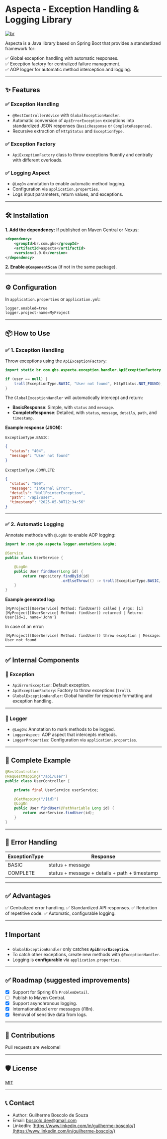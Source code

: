 # Aspecta - Exception Handling & Logging Library

[![br](https://img.shields.io/badge/lang-br-green.svg)](https://github.com/boscolodev/aspecta/blob/main/README-br.md)

Aspecta is a Java library based on Spring Boot that provides a standardized framework for:

✅ Global exception handling with automatic responses.  
✅ Exception factory for centralized failure management.  
✅ AOP logger for automatic method interception and logging.


---

## ✨ Features

### ✅ Exception Handling

* `@RestControllerAdvice` with `GlobalExceptionHandler`.
* Automatic conversion of `ApiErrorException` exceptions into standardized JSON responses (`BasicResponse` or `CompleteResponse`).
* Recursive extraction of `HttpStatus` and `ExceptionType`.

### ✅ Exception Factory

* `ApiExceptionFactory` class to throw exceptions fluently and centrally with different overloads.

### ✅ Logging Aspect

* `@LogOn` annotation to enable automatic method logging.
* Configuration via `application.properties`.
* Logs input parameters, return values, and exceptions.

---

## 🛠️ Installation

**1. Add the dependency:**
If published on Maven Central or Nexus:

```xml
<dependency>
    <groupId>br.com.gbs</groupId>
    <artifactId>aspecta</artifactId>
    <version>1.0.0</version>
</dependency>
```

**2. Enable `@ComponentScan`** (if not in the same package).

---

## ⚙️ Configuration

In `application.properties` or `application.yml`:

```properties
logger.enabled=true
logger.project-name=MyProject
```

---

## 📦 How to Use

### ✅ 1. Exception Handling

Throw exceptions using the `ApiExceptionFactory`:

```java
import static br.com.gbs.aspecta.exception.handler.ApiExceptionFactory.troll;

if (user == null) {
    troll(ExceptionType.BASIC, "User not found", HttpStatus.NOT_FOUND);
}
```

The `GlobalExceptionHandler` will automatically intercept and return:

* **BasicResponse**: Simple, with `status` and `message`.
* **CompleteResponse**: Detailed, with `status`, `message`, `details`, `path`, and `timestamp`.

**Example response (JSON):**

`ExceptionType.BASIC`:

```json
{
  "status": "404",
  "message": "User not found"
}
```

`ExceptionType.COMPLETE`:

```json
{
  "status": "500",
  "message": "Internal Error",
  "details": "NullPointerException",
  "path": "/api/user",
  "timestamp": "2025-05-30T12:34:56"
}
```

---

### ✅ 2. Automatic Logging

Annotate methods with `@LogOn` to enable AOP logging:

```java
import br.com.gbs.aspecta.logger.anotations.LogOn;

@Service
public class UserService {

    @LogOn
    public User findUser(Long id) {
        return repository.findById(id)
                         .orElseThrow(() -> troll(ExceptionType.BASIC, "User not found", HttpStatus.NOT_FOUND));
    }
}
```

**Example generated log:**

```text
[MyProject][UserService] Method: findUser() called | Args: [1]
[MyProject][UserService] Method: findUser() returned | Return: User{id=1, name='John'}
```

In case of an error:

```text
[MyProject][UserService] Method: findUser() threw exception | Message: User not found
```

---

## ✅ Internal Components

### 📁 Exception

* `ApiErrorException`: Default exception.
* `ApiExceptionFactory`: Factory to throw exceptions (`troll`).
* `GlobalExceptionHandler`: Global handler for response formatting and exception handling.

---

### 📁 Logger

* `@LogOn`: Annotation to mark methods to be logged.
* `LoggerAspect`: AOP aspect that intercepts methods.
* `LoggerProperties`: Configuration via `application.properties`.

---

## 📝 Complete Example

```java
@RestController
@RequestMapping("/api/user")
public class UserController {

    private final UserService userService;

    @GetMapping("/{id}")
    @LogOn
    public User findUser(@PathVariable Long id) {
        return userService.findUser(id);
    }
}
```

---

## 🚨 Error Handling

| ExceptionType | Response                                      |
| ------------- | --------------------------------------------- |
| BASIC         | status + message                              |
| COMPLETE      | status + message + details + path + timestamp |

---

## ✅ Advantages

✅ Centralized error handling.
✅ Standardized API responses.
✅ Reduction of repetitive code.
✅ Automatic, configurable logging.

---

## ❗ Important

* `GlobalExceptionHandler` only catches **`ApiErrorException`**.
* To catch other exceptions, create new methods with `@ExceptionHandler`.
* Logging is **configurable** via `application.properties`.

---

## ✅ Roadmap (suggested improvements)

* [x] Support for Spring 6’s `ProblemDetail`.
* [ ] Publish to Maven Central.
* [x] Support asynchronous logging.
* [x] Internationalized error messages (i18n).
* [x] Removal of sensitive data from logs.

---

## 🤝 Contributions

Pull requests are welcome!

---

## 🛡️ License

[MIT](LICENSE)

---

## 📞 Contact

* Author: Guilherme Boscolo de Souza
* Email: [boscolo.dev@gmail.com](mailto:boscolo.dev@gmail.com)
* LinkedIn: [https://www.linkedin.com/in/guilherme-boscolo/](https://www.linkedin.com/in/guilherme-boscolo/)
